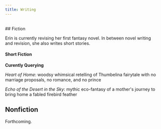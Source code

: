 ```yaml
---
title: Writing
---
```


<br>
## Fiction

Erin is currently revising her first fantasy novel. In between novel writing and revision, she also writes short stories.

#### Short Fiction

**Curently Querying**

_Heart of Home_: woodsy whimsical retelling of Thumbelina fairytale with no marriage proposals, no romance, and no prince

_Echo of the Desert in the Sky_: mythic eco-fantasy of a mother's journey to bring home a fabled firebird feather

## Nonfiction

Forthcoming.